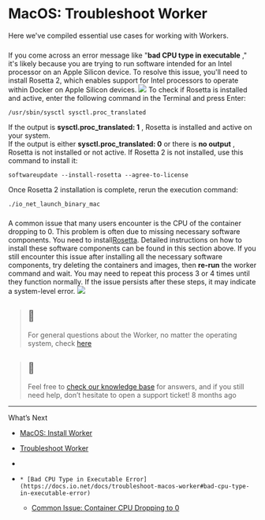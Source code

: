 # MacOS: Troubleshoot Worker
Here we've compiled essential use cases for working with Workers.
### [](https://docs.io.net/docs/troubleshoot-macos-worker#bad-cpu-type-in-executable-error)
If you come across an error message like "**bad CPU type in executable** ," it's likely because you are trying to run software intended for an Intel processor on an Apple Silicon device. To resolve this issue, you'll need to install Rosetta 2, which enables support for Intel processors to operate within Docker on Apple Silicon devices.
![](https://files.readme.io/4a32aae9cbd68b26055a5b9b77e61acf30e4af23669266ddc0c4f72a34defdf8-BadCPU.jpg)
To check if Rosetta is installed and active, enter the following command in the Terminal and press Enter:
```
/usr/sbin/sysctl sysctl.proc_translated

```

If the output is **sysctl.proc_translated: 1** , Rosetta is installed and active on your system.  
If the output is either **sysctl.proc_translated: 0** or there is **no output** , Rosetta is not installed or not active.
If Rosetta 2 is not installed, use this command to install it:
```
softwareupdate --install-rosetta --agree-to-license

```

Once Rosetta 2 installation is complete, rerun the execution command:
```
./io_net_launch_binary_mac

```

### [](https://docs.io.net/docs/troubleshoot-macos-worker#common-issue-container-cpu-dropping-to-0)
A common issue that many users encounter is the CPU of the container dropping to 0.
This problem is often due to missing necessary software components. You need to install[Rosetta](https://docs.io.net/docs/install-on-macos#7-download-and-launch-io-binary). Detailed instructions on how to install these software components can be found in this section above.
If you still encounter this issue after installing all the necessary software components, try deleting the containers and images, then **re-run** the worker command and wait. You may need to repeat this process 3 or 4 times until they function normally. If the issue persists after these steps, it may indicate a system-level error.
![](https://files.readme.io/6405c7cfbb60fe583e7f6cc3c7c930ca249f2417e4f1287522a7341f25c37272-UseCases-NoContainersCPU0.jpg)   

> ## 📘
> For general questions about the Worker, no matter the operating system, check [here](https://docs.io.net/docs/troubleshoot-worker)
  

> ## 📘
> Feel free to [check our knowledge base](https://support.io.net/en/support/home) for answers, and if you still need help, don’t hesitate to open a support ticket!
8 months ago
* * *
What’s Next
  * [MacOS: Install Worker](https://docs.io.net/docs/install-on-macos)
  * [Troubleshoot Worker](https://docs.io.net/docs/troubleshoot-worker)


  * [](https://docs.io.net/docs/troubleshoot-macos-worker)
  *     * [Bad CPU Type in Executable Error](https://docs.io.net/docs/troubleshoot-macos-worker#bad-cpu-type-in-executable-error)
    * [Common Issue: Container CPU Dropping to 0](https://docs.io.net/docs/troubleshoot-macos-worker#common-issue-container-cpu-dropping-to-0)


